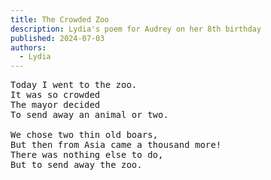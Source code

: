 ```yaml
---
title: The Crowded Zoo
description: Lydia's poem for Audrey on her 8th birthday
published: 2024-07-03
authors:
  - Lydia
---
```


<pre>Today I went to the zoo.
It was so crowded
The mayor decided
To send away an animal or two.

We chose two thin old boars,
But then from Asia came a thousand more!
There was nothing else to do,
But to send away the zoo.</pre>